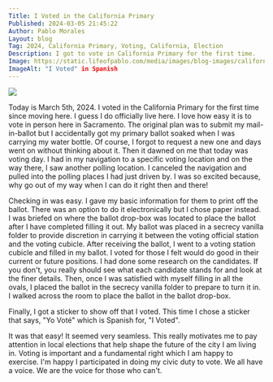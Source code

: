 ```yaml
---
Title: I Voted in the California Primary
Published: 2024-03-05 21:45:22
Author: Pablo Morales
Layout: blog
Tag: 2024, California Primary, Voting, California, Election
Description: I got to vote in California Primary for the first time. 
Image: https://static.lifeofpablo.com/media/images/blog-images/california-primary/IMG_8511.jpeg
ImageAlt: "I Voted" in Spanish
---
```

<div class="measure center" markdown="1">
<img class="center" src="https://static.lifeofpablo.com/media/images/blog-images/california-primary/IMG_8511.jpeg" />

Today is March 5th, 2024. I voted in the California Primary for the first time since moving here. I guess I do officially live here.   I love how easy it is to vote in person here in Sacramento. The original plan was to submit my mail-in-ballot but I accidentally got my primary ballot soaked when I was carrying my water bottle. Of course, I forgot to request a new one and days went on without thinking about it. Then it dawned on me that today was voting day. I had in my navigation to a specific voting location and on the way there, I saw another polling location. I canceled the navigation and pulled into the polling places I had just driven by. I was so excited because, why go out of my way when I can do it right then and there!

Checking in was easy. I gave my basic information for them to print off the ballot. There was an option to do it electronically but I chose paper instead. I was briefed on where the ballot drop-box was located to place the  ballot after I have completed filling it out. My ballot was placed in a secrecy vanilla folder to provide discretion in carrying it between the voting official station and the voting cubicle. After receiving the ballot, I went to a voting station cubicle and filled in my ballot. I voted for those I felt would do good in their current or future positions. I had done some research on the candidates. If you don't, you really should see what each candidate stands for and look at the finer details. Then, once I was satisfied with myself filling in all the ovals, I placed the ballot in the secrecy vanilla folder to prepare to turn it in. I walked across the room to place the ballot in the ballot drop-box.

Finally, I got a sticker to show off that I voted. This time I chose a sticker that says, "Yo Voté" which is Spanish for, "I Voted".

It was that easy! It seemed very seamless. This really motivates me to pay attention in local elections that help shape the future of the city I am living in. Voting is important and a fundamental right which I am happy to exercise. I'm happy I participated in doing my civic duty to vote. We all have a voice. We are the voice for those who can't.
</div>
